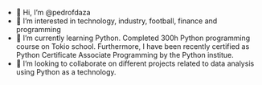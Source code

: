 - 👋 Hi, I’m @pedrofdaza
- 👀 I’m interested in technology, industry, football, finance and programming
- 🌱 I’m currently learning Python. Completed 300h Python programming course on Tokio school. Furthermore, I have been recently certified as Python Certificate Associate Programming by the Python institue.
- 💞️ I’m looking to collaborate on different projects related to data analysis using Python as a technology.


<!---
pedrofdaza/pedrofdaza is a ✨ special ✨ repository because its `README.md` (this file) appears on your GitHub profile.
You can click the Preview link to take a look at your changes.
--->
